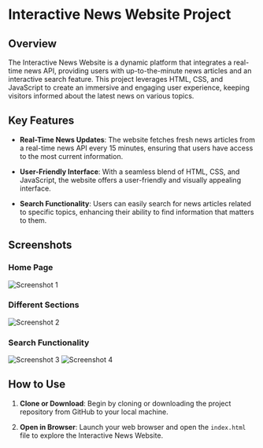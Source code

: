 

# Interactive News Website Project

## Overview

The Interactive News Website is a dynamic platform that integrates a real-time news API, providing users with up-to-the-minute news articles and an interactive search feature. This project leverages HTML, CSS, and JavaScript to create an immersive and engaging user experience, keeping visitors informed about the latest news on various topics.

## Key Features

- **Real-Time News Updates**: The website fetches fresh news articles from a real-time news API every 15 minutes, ensuring that users have access to the most current information.

- **User-Friendly Interface**: With a seamless blend of HTML, CSS, and JavaScript, the website offers a user-friendly and visually appealing interface.

- **Search Functionality**: Users can easily search for news articles related to specific topics, enhancing their ability to find information that matters to them.

## Screenshots

### Home Page
![Screenshot 1](https://github.com/nishitaa9/News-WebApp-Project/assets/130354449/49ba4378-8b62-4850-abc9-9e752ed39c12)

### Different Sections
![Screenshot 2](https://github.com/nishitaa9/News-WebApp-Project/assets/130354449/9069792c-22e2-4af6-82e9-47aedc7d51f2)

### Search Functionality
![Screenshot 3](https://github.com/nishitaa9/News-WebApp-Project/assets/130354449/045ce001-8e4c-4bfa-abde-faa79bcfdaa6)
![Screenshot 4](https://github.com/nishitaa9/News-WebApp-Project/assets/130354449/bc918a66-444f-4876-a792-8114dbcd7634)

## How to Use

1. **Clone or Download**: Begin by cloning or downloading the project repository from GitHub to your local machine.

2. **Open in Browser**: Launch your web browser and open the `index.html` file to explore the Interactive News Website.

